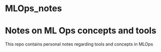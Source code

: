 # MLOps_notes
# Notes on ML Ops concepts and tools

This repo contains personal notes regarding tools and concepts in MLOps